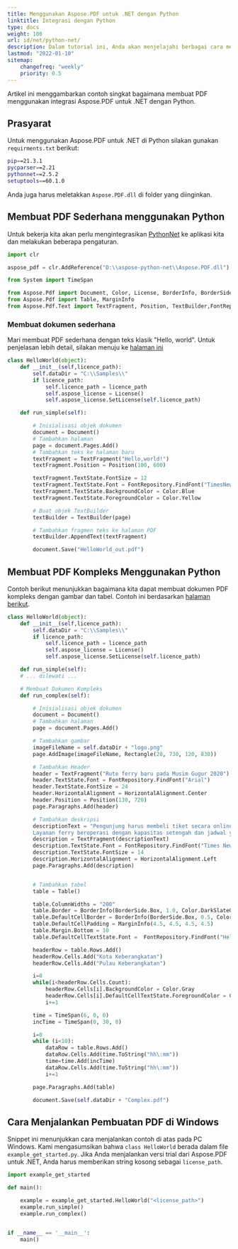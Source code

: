 ```yaml
---
title: Menggunakan Aspose.PDF untuk .NET dengan Python
linktitle: Integrasi dengan Python
type: docs
weight: 100
url: id/net/python-net/
description: Dalam tutorial ini, Anda akan menjelajahi berbagai cara membuat dan memodifikasi file PDF dalam Python.
lastmod: "2022-01-10"
sitemap:
    changefreq: "weekly"
    priority: 0.5
---
```


Artikel ini menggambarkan contoh singkat bagaimana membuat PDF menggunakan integrasi Aspose.PDF untuk .NET dengan Python.

## Prasyarat

Untuk menggunakan Aspose.PDF untuk .NET di Python silakan gunakan `requirments.txt` berikut:

```bash
pip==21.3.1
pycparser==2.21
pythonnet==2.5.2
setuptools==60.1.0
```

Anda juga harus meletakkan `Aspose.PDF.dll` di folder yang diinginkan.

## Membuat PDF Sederhana menggunakan Python

Untuk bekerja kita akan perlu mengintegrasikan [PythonNet](https://github.com/pythonnet/pythonnet) ke aplikasi kita dan melakukan beberapa pengaturan.

```python
import clr

aspose_pdf = clr.AddReference("D:\\aspose-python-net\\Aspose.PDF.dll")

from System import TimeSpan

from Aspose.Pdf import Document, Color, License, BorderInfo, BorderSide, Rectangle, HorizontalAlignment
from Aspose.Pdf import Table, MarginInfo
from Aspose.Pdf.Text import TextFragment, Position, TextBuilder,FontRepository
```
### Membuat dokumen sederhana

Mari membuat PDF sederhana dengan teks klasik "Hello, world". Untuk penjelasan lebih detail, silakan menuju ke [halaman ini](https://docs.aspose.com/pdf/net/hello-world-example/)

```python
class HelloWorld(object):
    def __init__(self,licence_path):
        self.dataDir = "C:\\Samples\\"
        if licence_path:
            self.licence_path = licence_path
            self.aspose_license = License()
            self.aspose_license.SetLicense(self.licence_path)

    def run_simple(self):

        # Inisialisasi objek dokumen
        document = Document()
        # Tambahkan halaman
        page = document.Pages.Add()
        # Tambahkan teks ke halaman baru
        textFragment = TextFragment("Hello,world!")
        textFragment.Position = Position(100, 600)

        textFragment.TextState.FontSize = 12
        textFragment.TextState.Font = FontRepository.FindFont("TimesNewRoman")
        textFragment.TextState.BackgroundColor = Color.Blue
        textFragment.TextState.ForegroundColor = Color.Yellow

        # Buat objek TextBuilder
        textBuilder = TextBuilder(page)

        # Tambahkan fragmen teks ke halaman PDF
        textBuilder.AppendText(textFragment)

        document.Save("HelloWorld_out.pdf")
```
## Membuat PDF Kompleks Menggunakan Python

Contoh berikut menunjukkan bagaimana kita dapat membuat dokumen PDF kompleks dengan gambar dan tabel. Contoh ini berdasarkan [halaman berikut](https://docs.aspose.com/pdf/net/complex-pdf-example/).

```python
class HelloWorld(object):
    def __init__(self,licence_path):
        self.dataDir = "C:\\Samples\\"
        if licence_path:
            self.licence_path = licence_path
            self.aspose_license = License()
            self.aspose_license.SetLicense(self.licence_path)

    def run_simple(self):
    # ... dilewati ...

    # Membuat Dokumen Kompleks
    def run_complex(self):

        # Inisialisasi objek dokumen
        document = Document()
        # Tambahkan halaman
        page = document.Pages.Add()

        # Tambahkan gambar
        imageFileName = self.dataDir + "logo.png"
        page.AddImage(imageFileName, Rectangle(20, 730, 120, 830))

        # Tambahkan Header
        header = TextFragment("Rute ferry baru pada Musim Gugur 2020")
        header.TextState.Font = FontRepository.FindFont("Arial")
        header.TextState.FontSize = 24
        header.HorizontalAlignment = HorizontalAlignment.Center
        header.Position = Position(130, 720)
        page.Paragraphs.Add(header)

        # Tambahkan deskripsi
        descriptionText = "Pengunjung harus membeli tiket secara online dan tiket terbatas hanya 5.000 per hari. \
        Layanan ferry beroperasi dengan kapasitas setengah dan jadwal yang dikurangi. Harapkan antrean."
        description = TextFragment(descriptionText)
        description.TextState.Font = FontRepository.FindFont("Times New Roman")
        description.TextState.FontSize = 14
        description.HorizontalAlignment = HorizontalAlignment.Left
        page.Paragraphs.Add(description)


        # Tambahkan tabel
        table = Table()

        table.ColumnWidths = "200"
        table.Border = BorderInfo(BorderSide.Box, 1.0, Color.DarkSlateGray)
        table.DefaultCellBorder = BorderInfo(BorderSide.Box, 0.5, Color.Black)
        table.DefaultCellPadding = MarginInfo(4.5, 4.5, 4.5, 4.5)
        table.Margin.Bottom = 10
        table.DefaultCellTextState.Font =  FontRepository.FindFont("Helvetica")

        headerRow = table.Rows.Add()
        headerRow.Cells.Add("Kota Keberangkatan")
        headerRow.Cells.Add("Pulau Keberangkatan")

        i=0
        while(i<headerRow.Cells.Count):
            headerRow.Cells[i].BackgroundColor = Color.Gray
            headerRow.Cells[i].DefaultCellTextState.ForegroundColor = Color.WhiteSmoke
            i+=1

        time = TimeSpan(6, 0, 0)
        incTime = TimeSpan(0, 30, 0)

        i=0
        while (i<10):
            dataRow = table.Rows.Add()
            dataRow.Cells.Add(time.ToString("hh\:mm"))
            time=time.Add(incTime)
            dataRow.Cells.Add(time.ToString("hh\:mm"))
            i+=1

        page.Paragraphs.Add(table)

        document.Save(self.dataDir + "Complex.pdf")
```
## Cara Menjalankan Pembuatan PDF di Windows

Snippet ini menunjukkan cara menjalankan contoh di atas pada PC Windows. Kami mengasumsikan bahwa `class HelloWorld` berada dalam file `example_get_started.py`.
Jika Anda menjalankan versi trial dari Aspose.PDF untuk .NET, Anda harus memberikan string kosong sebagai `license_path`.

```python
import example_get_started

def main():

    example = example_get_started.HelloWorld("<license_path>")
    example.run_simple()
    example.run_complex()


if __name__ == '__main__':
    main()
```
